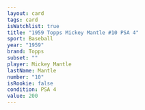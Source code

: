```yaml
---
layout: card
tags: card
isWatchlist: true
title: "1959 Topps Mickey Mantle #10 PSA 4"
sport: Baseball
year: "1959"
brand: Topps
subset: ""
player: Mickey Mantle
lastName: Mantle
number: "10"
isRookie: false
condition: PSA 4
value: 200
---
```

